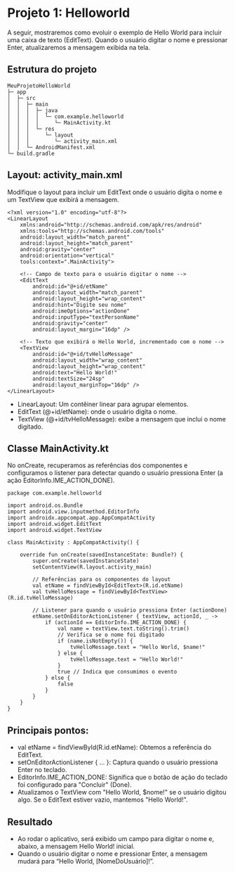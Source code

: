 # Projeto 1: Helloworld

A seguir, mostraremos como evoluir o exemplo de Hello World para incluir uma caixa de texto (EditText). Quando o usuário digitar o nome e pressionar Enter, atualizaremos a mensagem exibida na tela.

## Estrutura do projeto

```
MeuProjetoHelloWorld
├─ app
│  ├─ src
│  │  ├─ main
│  │  │  ├─ java
│  │  │  │  └─ com.example.helloworld
│  │  │  │     └─ MainActivity.kt
│  │  │  └─ res
│  │  │     └─ layout
│  │  │        └─ activity_main.xml
│  │  └─ AndroidManifest.xml
└─ build.gradle
```

## Layout: activity_main.xml
Modifique o layout para incluir um EditText onde o usuário digita o nome e um TextView que exibirá a mensagem.

```
<?xml version="1.0" encoding="utf-8"?>
<LinearLayout 
    xmlns:android="http://schemas.android.com/apk/res/android"
    xmlns:tools="http://schemas.android.com/tools"
    android:layout_width="match_parent"
    android:layout_height="match_parent"
    android:gravity="center"
    android:orientation="vertical"
    tools:context=".MainActivity">

    <!-- Campo de texto para o usuário digitar o nome -->
    <EditText
        android:id="@+id/etName"
        android:layout_width="match_parent"
        android:layout_height="wrap_content"
        android:hint="Digite seu nome"
        android:imeOptions="actionDone"
        android:inputType="textPersonName"
        android:gravity="center"
        android:layout_margin="16dp" />

    <!-- Texto que exibirá o Hello World, incrementado com o nome -->
    <TextView
        android:id="@+id/tvHelloMessage"
        android:layout_width="wrap_content"
        android:layout_height="wrap_content"
        android:text="Hello World!"
        android:textSize="24sp"
        android:layout_marginTop="16dp" />
</LinearLayout>
```

- LinearLayout: Um contêiner linear para agrupar elementos.
- EditText (@+id/etName): onde o usuário digita o nome.
- TextView (@+id/tvHelloMessage): exibe a mensagem que inclui o nome digitado.

## Classe MainActivity.kt
No onCreate, recuperamos as referências dos componentes e configuramos o listener para detectar quando o usuário pressiona Enter (a ação EditorInfo.IME_ACTION_DONE).

```
package com.example.helloworld

import android.os.Bundle
import android.view.inputmethod.EditorInfo
import androidx.appcompat.app.AppCompatActivity
import android.widget.EditText
import android.widget.TextView

class MainActivity : AppCompatActivity() {

    override fun onCreate(savedInstanceState: Bundle?) {
        super.onCreate(savedInstanceState)
        setContentView(R.layout.activity_main)

        // Referências para os componentes do layout
        val etName = findViewById<EditText>(R.id.etName)
        val tvHelloMessage = findViewById<TextView>(R.id.tvHelloMessage)

        // Listener para quando o usuário pressiona Enter (actionDone)
        etName.setOnEditorActionListener { textView, actionId, _ ->
            if (actionId == EditorInfo.IME_ACTION_DONE) {
                val name = textView.text.toString().trim()
                // Verifica se o nome foi digitado
                if (name.isNotEmpty()) {
                    tvHelloMessage.text = "Hello World, $name!"
                } else {
                    tvHelloMessage.text = "Hello World!"
                }
                true // Indica que consumimos o evento
            } else {
                false
            }
        }
    }
}
```
## Principais pontos:

- val etName = findViewById<EditText>(R.id.etName): Obtemos a referência do EditText.
- setOnEditorActionListener { ... }: Captura quando o usuário pressiona Enter no teclado.
- EditorInfo.IME_ACTION_DONE: Significa que o botão de ação do teclado foi configurado para "Concluir" (Done).
- Atualizamos o TextView com "Hello World, $nome!" se o usuário digitou algo. Se o EditText estiver vazio, mantemos "Hello World!".

## Resultado
- Ao rodar o aplicativo, será exibido um campo para digitar o nome e, abaixo, a mensagem Hello World! inicial.
- Quando o usuário digitar o nome e pressionar Enter, a mensagem mudará para “Hello World, [NomeDoUsuário]!”.